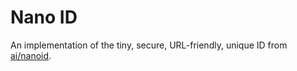 # Nano ID

An implementation of the tiny, secure, URL-friendly, unique ID from [ai/nanoid](https://github.com/ai/nanoid).